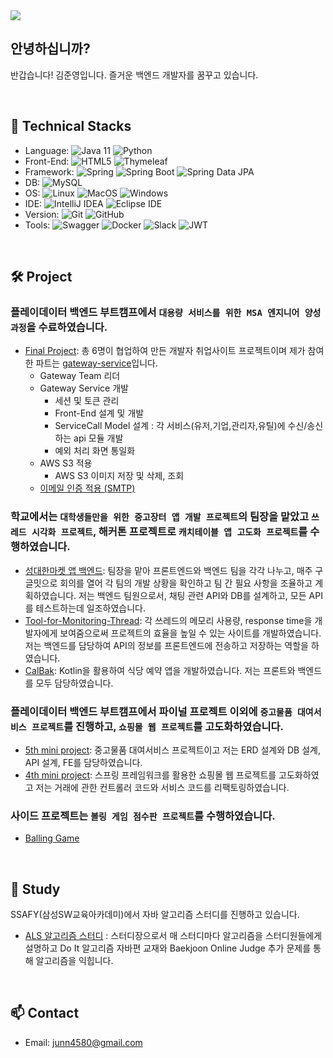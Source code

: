 <!--
**kimjunyo/kimjunyo** is a ✨ _special_ ✨ repository because its `README.md` (this file) appears on your GitHub profile.

Here are some ideas to get you started:

- 🔭 I’m currently working on ...
- 🌱 I’m currently learning ...
- 👯 I’m looking to collaborate on ...
- 🤔 I’m looking for help with ...
- 💬 Ask me about ...
- 📫 How to reach me: ...
- 😄 Pronouns: ...
- ⚡ Fun fact: ...
-->

<img src="https://capsule-render.vercel.app/api?type=waving&color=auto&height=200&section=header&text=welcome%20to%20kimjunyo's%20world👋&fontSize=50" />

## 안녕하십니까?
반갑습니다! 김준영입니다. 즐거운 백엔드 개발자를 꿈꾸고 있습니다.

<br>

## 🌱 Technical Stacks
- Language: ![Java 11](https://img.shields.io/badge/Java_11-FF3434) ![Python](https://img.shields.io/badge/python-3776AB?style=flat&logo=python&logoColor=white)
- Front-End: ![HTML5](https://img.shields.io/badge/HTML5-FFFFFF?logo=HTML5&logoColor=E34F26) ![Thymeleaf](https://img.shields.io/badge/Thymeleaf-FFFFFF?logo=Thymeleaf&logoColor=005F0F)
- Framework: ![Spring](https://img.shields.io/badge/Spring-FFFFFF?logo=Spring) ![Spring Boot](https://img.shields.io/badge/Spring_Boot-FFFFFF?logo=SpringBoot) ![Spring Data JPA](https://img.shields.io/badge/Spring_Data_JPA-FFFFFF) 
- DB: ![MySQL](https://img.shields.io/badge/MySQL-FFFFFF?logo=MySQL)
- OS: ![Linux](https://img.shields.io/badge/Linux-FFFFFF?logo=Linux) ![MacOS](https://img.shields.io/badge/macOS-FFFFFF?logo=Apple&logoColor=000000) ![Windows](https://img.shields.io/badge/Windows-FFFFFF?logo=Windows%2010&logoColor=0078D6)
- IDE: ![IntelliJ IDEA](https://img.shields.io/badge/IntelliJ_IDEA-FFFFFF?logo=IntelliJ%20IDEA&logoColor=000000) ![Eclipse IDE](https://img.shields.io/badge/Eclipse_IDE-FFFFFF?logo=Eclipse%20IDE&logoColor=2C2255)
- Version: ![Git](https://img.shields.io/badge/Git-FFFFFF?logo=Git) ![GitHub](https://img.shields.io/badge/GitHub-FFFFFF?logo=GitHub&logoColor=000000)
- Tools: ![Swagger](https://img.shields.io/badge/Swagger-FFFFFF?logo=Swagger) ![Docker](https://img.shields.io/badge/Docker-FFFFFF?logo=Docker) ![Slack](https://img.shields.io/badge/Slack-FFFFFF?logo=Slack&logoColor=4A154B) ![JWT](https://img.shields.io/badge/JWT-FFFFFF?logo=jsonwebtokens&logoColor=000000)

<br>

## 🛠️ Project
### 플레이데이터 백엔드 부트캠프에서 `대용량 서비스를 위한 MSA 엔지니어 양성 과정`을 수료하였습니다.

- [Final Project](https://github.com/miracle-job-a): 총 6명이 협업하여 만든 개발자 취업사이트 프로젝트이며 제가 참여한 파트는 [gateway-service](https://github.com/kimjunyo/miracle-job-a-gateway-service)입니다.
  - Gateway Team 리더
  - Gateway Service 개발
    - 세션 및 토큰 관리
    - Front-End 설계 및 개발
    - ServiceCall Model 설계 : 각 서비스(유저,기업,관리자,유틸)에 수신/송신하는 api 모듈 개발
    - 예외 처리 화면 통일화
  - AWS S3 적용
    - AWS S3 이미지 저장 및 삭제, 조회
  - <a href="https://www.youtube.com/embed/gh4Vesk6inA?autoplay=1&controls=0&start=35&end=48">이메일 인증 적용 (SMTP)</a>

### 학교에서는 `대학생들만을 위한 중고장터 앱 개발 프로젝트`의 팀장을 맡았고 `쓰레드 시각화 프로젝트`, 해커톤 프로젝트로 `캐치테이블 앱 고도화 프로젝트`를 수행하였습니다.

- [성대한마켓 앱 백엔드](https://github.com/kimjunyo/SWE9-spring-server): 팀장을 맡아 프론트엔드와 백엔드 팀을 각각 나누고, 매주 구글밋으로 회의를 열어 각 팀의 개발 상황을 확인하고 팀 간 필요 사항을 조율하고 계획하였습니다. 저는 백엔드 팀원으로서, 채팅 관련 API와 DB를 설계하고, 모든 API를 테스트하는데 일조하였습니다.
- [Tool-for-Monitoring-Thread](https://github.com/SWE3028-Project101/Tool-for-Monitoring-Thread/tree/main/backend): 각 쓰레드의 메모리 사용량, response time을 개발자에게 보여줌으로써 프로젝트의 효율을 높일 수 있는 사이트를 개발하였습니다. 저는 백엔드를 담당하여 API의 정보를 프론트엔드에 전송하고 저장하는 역할을 하였습니다.
- [CalBak](https://github.com/kimjunyo/calbak_application): Kotlin을 활용하여 식당 예약 앱을 개발하였습니다. 저는 프론트와 백엔드를 모두 담당하였습니다.

### 플레이데이터 백엔드 부트캠프에서 파이널 프로젝트 이외에 `중고물품 대여서비스 프로젝트`를 진행하고, `쇼핑몰 웹 프로젝트`를 고도화하였습니다.

- [5th mini project](https://github.com/kimjunyo/murang): 중고물품 대여서비스 프로젝트이고 저는 ERD 설계와 DB 설계, API 설계, FE를 담당하였습니다. 
- [4th mini project](https://github.com/kimjunyo/miniproject4_withJ): 스프링 프레임워크를 활용한 쇼핑몰 웹 프로젝트를 고도화하였고 저는 거래에 관한 컨트롤러 코드와 서비스 코드를 리팩토링하였습니다.

### 사이드 프로젝트는 `볼링 게임 점수판 프로젝트`를 수행하였습니다.

- [Balling Game](https://github.com/kimjunyo/balling-game)

<br>


## 🏫 Study
SSAFY(삼성SW교육아카데미)에서 자바 알고리즘 스터디를 진행하고 있습니다.
- [ALS 알고리즘 스터디](https://github.com/kimjunyo/algorithm_study) : 스터디장으로서 매 스터디마다 알고리즘을 스터디원들에게 설명하고 Do It 알고리즘 자바편 교재와 Baekjoon Online Judge 추가 문제를 통해 알고리즘을 익힙니다.

<br>

## 📫 Contact
- Email: junn4580@gmail.com

